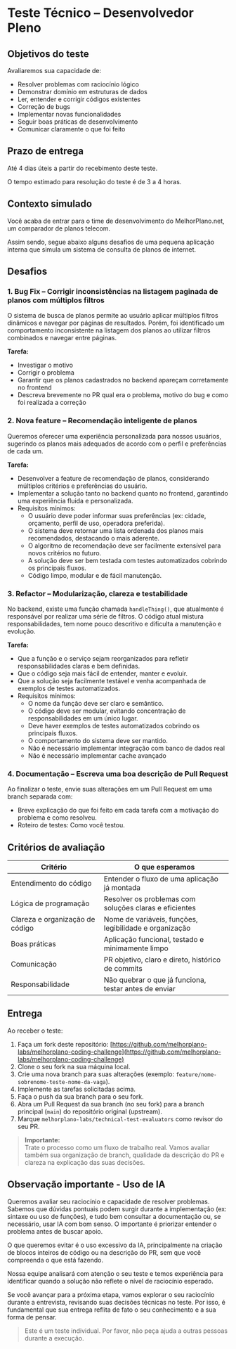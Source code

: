 # Teste Técnico – Desenvolvedor Pleno

## Objetivos do teste

Avaliaremos sua capacidade de:

- Resolver problemas com raciocínio lógico
- Demonstrar domínio em estruturas de dados
- Ler, entender e corrigir códigos existentes
- Correção de bugs
- Implementar novas funcionalidades
- Seguir boas práticas de desenvolvimento
- Comunicar claramente o que foi feito

## Prazo de entrega

Até 4 dias úteis a partir do recebimento deste teste.

O tempo estimado para resolução do teste é de 3 a 4 horas.

## Contexto simulado

Você acaba de entrar para o time de desenvolvimento do MelhorPlano.net, um comparador de planos telecom.

Assim sendo, segue abaixo alguns desafios de uma pequena aplicação interna que simula um sistema de consulta de planos de internet.

## Desafios

### 1. Bug Fix – Corrigir inconsistências na listagem paginada de planos com múltiplos filtros

O sistema de busca de planos permite ao usuário aplicar múltiplos filtros dinâmicos e navegar por páginas de resultados. Porém, foi identificado um comportamento inconsistente na listagem dos planos ao utilizar filtros combinados e navegar entre páginas.

**Tarefa:**

- Investigar o motivo
- Corrigir o problema
- Garantir que os planos cadastrados no backend apareçam corretamente no frontend
- Descreva brevemente no PR qual era o problema, motivo do bug e como foi realizada a correção

### 2. Nova feature – Recomendação inteligente de planos

Queremos oferecer uma experiência personalizada para nossos usuários, sugerindo os planos mais adequados de acordo com o perfil e preferências de cada um.

**Tarefa:**

- Desenvolver a feature de recomendação de planos, considerando múltiplos critérios e preferências do usuário.
- Implementar a solução tanto no backend quanto no frontend, garantindo uma experiência fluida e personalizada.
- Requisitos mínimos:
  - O usuário deve poder informar suas preferências (ex: cidade, orçamento, perfil de uso, operadora preferida).
  - O sistema deve retornar uma lista ordenada dos planos mais recomendados, destacando o mais aderente.
  - O algoritmo de recomendação deve ser facilmente extensível para novos critérios no futuro.
  - A solução deve ser bem testada com testes automatizados cobrindo os principais fluxos.
  - Código limpo, modular e de fácil manutenção.

### 3. Refactor – Modularização, clareza e testabilidade

No backend, existe uma função chamada `handleThing()`, que atualmente é responsável por realizar uma série de filtros. O código atual mistura responsabilidades, tem nome pouco descritivo e dificulta a manutenção e evolução.

**Tarefa:**

- Que a função e o serviço sejam reorganizados para refletir responsabilidades claras e bem definidas.
- Que o código seja mais fácil de entender, manter e evoluir.
- Que a solução seja facilmente testável e venha acompanhada de exemplos de testes automatizados.
- Requisitos mínimos:
  - O nome da função deve ser claro e semântico.
  - O código deve ser modular, evitando concentração de responsabilidades em um único lugar.
  - Deve haver exemplos de testes automatizados cobrindo os principais fluxos.
  - O comportamento do sistema deve ser mantido.
  - Não é necessário implementar integração com banco de dados real
  - Não é necessário implementar cache avançado

### 4. Documentação – Escreva uma boa descrição de Pull Request

Ao finalizar o teste, envie suas alterações em um Pull Request em uma branch separada com:

- Breve explicação do que foi feito em cada tarefa com a motivação do problema e como resolveu.
- Roteiro de testes: Como você testou.

## Critérios de avaliação

| Critério                        | O que esperamos                                        |
| ------------------------------- | ------------------------------------------------------ |
| Entendimento do código          | Entender o fluxo de uma aplicação já montada           |
| Lógica de programação           | Resolver os problemas com soluções claras e eficientes |
| Clareza e organização de código | Nome de variáveis, funções, legibilidade e organização |
| Boas práticas                   | Aplicação funcional, testado e minimamente limpo       |
| Comunicação                     | PR objetivo, claro e direto, histórico de commits      |
| Responsabilidade                | Não quebrar o que já funciona, testar antes de enviar  |

## Entrega

Ao receber o teste:

1. Faça um fork deste repositório: [https://github.com/melhorplano-labs/melhorplano-coding-challenge](https://github.com/melhorplano-labs/melhorplano-coding-challenge)
2. Clone o seu fork na sua máquina local.
3. Crie uma nova branch para suas alterações (exemplo: `feature/nome-sobrenome-teste-nome-da-vaga`).
4. Implemente as tarefas solicitadas acima.
5. Faça o push da sua branch para o seu fork.
6. Abra um Pull Request da sua branch (no seu fork) para a branch principal (`main`) do repositório original (upstream).
7. Marque `melhorplano-labs/technical-test-evaluators` como revisor do seu PR.

> **Importante:**  
> Trate o processo como um fluxo de trabalho real. Vamos avaliar também sua organização de branch, qualidade da descrição do PR e clareza na explicação das suas decisões.

## Observação importante - Uso de IA

Queremos avaliar seu raciocínio e capacidade de resolver problemas. Sabemos que dúvidas pontuais podem surgir durante a implementação (ex: sintaxe ou uso de funções), e tudo bem consultar a documentação ou, se necessário, usar IA com bom senso. O importante é priorizar entender o problema antes de buscar apoio.

O que queremos evitar é o uso excessivo da IA, principalmente na criação de blocos inteiros de código ou na descrição do PR, sem que você compreenda o que está fazendo.

Nossa equipe analisará com atenção o seu teste e temos experiência para identificar quando a solução não reflete o nível de raciocínio esperado.

Se você avançar para a próxima etapa, vamos explorar o seu raciocínio durante a entrevista, revisando suas decisões técnicas no teste. Por isso, é fundamental que sua entrega reflita de fato o seu conhecimento e a sua forma de pensar.

> Este é um teste individual. Por favor, não peça ajuda a outras pessoas durante a execução.
